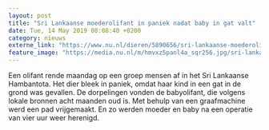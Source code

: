 ```yaml
---
layout: post
title: "Sri Lankaanse moederolifant in paniek nadat baby in gat valt"
date: Tue, 14 May 2019 08:08:40 +0200
category: nieuws
externe_link: "https://www.nu.nl/dieren/5890656/sri-lankaanse-moederolifant-in-paniek-nadat-baby-in-gat-valt.html"
feature_image: "https://media.nu.nl/m/hmvxz5panl4a_sqr256.jpg/sri-lankaanse-moederolifant-in-paniek-nadat-baby-in-gat-valt.jpg"
---
```


Een olifant rende maandag op een groep mensen af in het Sri Lankaanse Hambantota. Het dier bleek in paniek, omdat haar kind in een gat in de grond was gevallen. De dorpelingen vonden de babyolifant, die volgens lokale bronnen acht maanden oud is. Met behulp van een graafmachine werd een pad vrijgemaakt. En zo werden moeder en baby na een operatie van vier uur weer herenigd.
